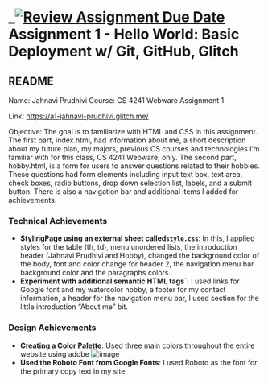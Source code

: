 _[![Review Assignment Due Date](https://classroom.github.com/assets/deadline-readme-button-22041afd0340ce965d47ae6ef1cefeee28c7c493a6346c4f15d667ab976d596c.svg)](https://classroom.github.com/a/Lp3BMyDL)
Assignment 1 - Hello World: Basic Deployment w/ Git, GitHub, Glitch
===

README
---
Name: Jahnavi Prudhivi
Course: CS 4241 Webware
Assignment 1

Link: https://a1-jahnavi-prudhivi.glitch.me/

Objective: The goal is to familiarize with HTML and CSS in this assignment. The first part, index.html, had information about me, a short description about my future plan, my majors, previous CS courses and technologies I’m familiar with for this class, CS 4241 Webware, only. The second part, hobby.html, is a form for users to answer questions related to their hobbies. These questions had form elements including input text box, text area, check boxes, radio buttons, drop down selection list, labels, and a submit button. There is also a navigation bar and additional items I added for achievements.

### Technical Achievements

- **StylingPage using an external sheet called`style.css`**: In this, I applied styles for the table (th, td), menu unordered lists, the introduction header (Jahnavi Prudhivi and Hobby), changed the background color of the body, font and color change for header 2, the navigation menu bar background color and the paragraphs colors.
- **Experiment with additional semantic HTML tags`**: I used links for Google font and my watercolor hobby, a footer for my contact information, a header for the navigation menu bar, I used section for the little introduction “About me” bit.


### Design Achievements
- **Creating a Color Palette**: Used three main colors throughout the entire website using adobe
![image](https://github.com/user-attachments/assets/96c64725-e8ba-4e55-bbfa-942e464edc9f)
- **Used the Roboto Font from Google Fonts**: I used Roboto as the font for the primary copy text in my site.
